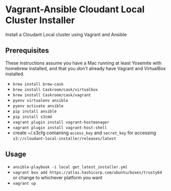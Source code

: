 # Vagrant-Ansible Cloudant Local Cluster Installer

Install a Cloudant Local cluster using Vagrant and Ansible

## Prerequisites

These instructions assume you have a Mac running at least Yosemite
with homebrew installed, and that you *don't* already have Vagrant and
VirtualBox installed.

- `brew install brew-cask`
- `brew install Caskroom/cask/virtualbox`
- `brew install Caskroom/cask/vagrant`
- `pyenv virtualenv ansible`
- `pyenv activate ansible`
- `pip install ansible`
- `pip install s3cmd`
- `vagrant plugin install vagrant-hostmanager`
- `vagrant plugin install vagrant-host-shell`
- create ~/.s3cfg containing `access_key` and `secret_key` for accessing
  `s3://cloudant-local-installer/releases/latest`

## Usage

- `ansible-playbook -i local get_latest_installer.yml`
- `vagrant box add https://atlas.hashicorp.com/ubuntu/boxes/trusty64`
  or change to whichever platform you want
- `vagrant up`
